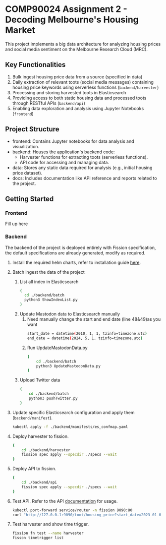# COMP90024 Assignment 2 - Decoding Melbourne's Housing Market

This project implements a big data architecture for analyzing housing prices and social media sentiment on the Melbourne Research Cloud (MRC).

## Key Functionalities

1. Bulk ingest housing price data from a source (specified in data)
2. Daily extraction of relevant toots (social media messages) containing housing price keywords using serverless functions (`backend/harvester`)
3. Processing and storing harvested toots in Elasticsearch
4. Providing access to both static housing data and processed toots through RESTful APIs (`backend/api`)
5. Enabling data exploration and analysis using Jupyter Notebooks (`frontend`)

## Project Structure

- frontend: Contains Jupyter notebooks for data analysis and visualization.
- backend: Houses the application's backend code:
  - Harvester functions for extracting toots (serverless functions).
  - API code for accessing and managing data.
- data: Stores any static data required for analysis (e.g., initial housing price dataset).
- docs: Includes documentation like API reference and reports related to the project.

## Getting Started

### Frontend

Fill up here

### Backend

The backend of the project is deployed entirely with Fission specification, the default specifications are already generated, modify as required.

1. Install the required helm charts, refer to installation guide [here](https://gitlab.unimelb.edu.au/feit-comp90024/comp90024/-/blob/master/installation/README.md).
2. Batch ingest the data of the project

   1. List all index in Elasticsearch
        ``` bash
      (
          cd ./backend/batch
          python3 ShowIndexList.py
      )
      ```
   2. Update Mastodon data to Elasticsearch manually
      1. Need manually change the start and end date (line 48&49)as you want
           ``` bash 
         start_date = datetime(2010, 1, 1, tzinfo=timezone.utc)
         end_date = datetime(2024, 5, 1, tzinfo=timezone.utc)
           ```
      2. Run UpdateMastodonData.py
         ``` bash 
         (
             cd ./backend/batch
             python3 UpdateMastodonData.py
         )
           ```
   3. Upload Twitter data
      ``` bash
      (
          cd ./backend/batch
          python3 pushTwitter.py
      )
      ```

3. Update specific Elasticsearch configuration and apply them (`backend/manifest`).

    ``` bash
    kubectl apply -f ./backend/manifests/es_confmap.yaml
    ```

4. Deploy harvester to fission.

    ``` bash
    (
        cd ./backend/harvester
        fission spec apply --specdir ./specs --wait
    )
    ```

5. Deploy API to fission.

    ``` bash
    (
        cd ./backend/api
        fission spec apply --specdir ./specs --wait
    )
    ```

6. Test API. Refer to the API [documentation](https://docs.google.com/document/d/1xTyMfZxW4E-Otca22jtNjIg3nUjKx1a2u48fiU56yGs/edit#heading=h.i099w3d8471b) for usage.

    ``` bash
    kubectl port-forward service/router -n fission 9090:80
    curl "http://127.0.0.1:9090/toot/housing_price?start_date=2023-01-01&end_date=2023-12-01&type=raw"  | jq '.'  
    ```
   
7. Test harvester and show time trigger.

    ``` bash
   fission fn test --name harvester 
   fisson timetrigger list
    ```